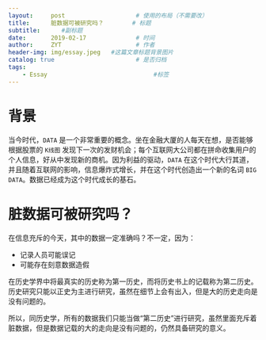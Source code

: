 ```yaml
---
layout:     post                    # 使用的布局（不需要改）
title:      脏数据可被研究吗？        # 标题 
subtitle:      #副标题
date:       2019-02-17              # 时间
author:     ZYT                     # 作者
header-img: img/essay.jpeg   #这篇文章标题背景图片
catalog: true                       # 是否归档
tags:
    - Essay                              #标签 
---
```


# 背景

当今时代，`DATA` 是一个非常重要的概念。坐在金融大厦的人每天在想，是否能够根据股票的 `K线图` 发现下一次的发财机会；每个互联网大公司都在拼命收集用户的个人信息，好从中发现新的商机。因为利益的驱动，`DATA` 在这个时代大行其道，并且随着互联网的影响，信息爆炸式增长，并在这个时代创造出一个新的名词 `BIG DATA`。数据已经成为这个时代成长的基石。

# 脏数据可被研究吗？

在信息充斥的今天，其中的数据一定准确吗？不一定，因为：

- 记录人员可能误记
- 可能存在刻意数据造假

在历史学界中将最真实的历史称为第一历史，而将历史书上的记载称为第二历史。历史研究只能以正史为主进行研究，虽然在细节上会有出入，但是大的历史走向是没有问题的。

所以，同历史学，所有的数据我们只能当做“第二历史”进行研究，虽然里面充斥着脏数据，但是数据记载的大的走向是没有问题的，仍然具备研究的意义。
